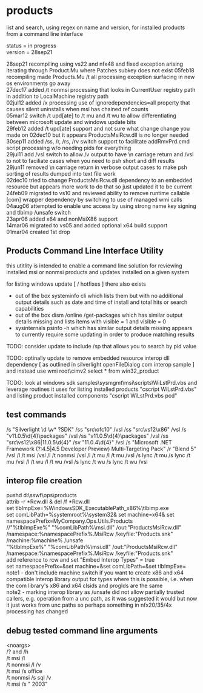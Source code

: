 # products
list and search, using regex on name and version, for installed products from a command line interface

status = in progress  
version = 28sep21

28sep21 recompiling using vs22 and nfx48 and fixed exception arising iterating through Product.Mu where Patches subkey does not exist
05feb18 recompiling made Products.Mu /t all processing exception surfacing in new os environments go away  
27dec17 added /t nonmsi processing that looks in CurrentUser registry path in addition to LocalMachine registry path  
02jul12 added /x processing use of ignoredependencies=all property that causes silent uninstalls when msi has chained ref counts  
05mar12 switch /t upd[ate] to /t mu and /t wu to allow differentiating between microsoft update and windows update bits  
29feb12 added /t upd[ate] support and not sure what change change you made on 02dec10 but it appears ProductsMsiRcw.dll is no longer needed  
30sep11 added /ss, /r, /rs, /rv switch support to facilitate addRmvPrd.cmd script processing w/o needing pids for everything  
29jul11 add /vsl switch to allow /v output to have \n carriage return and /vsl to not to faciliate cases when you need to psh short and diff results  
29jun11 removed \n carriage return in verbose output cases to make psh sorting of results dumped into text file work  
02dec10 tried to change ProductsMsiRcw.dll dependency to an embedded resource but appears more work to do that so just updated it to be current  
24feb09 migrated to vs10 and reviewed ability to remove runtime callable [com] wrapper dependency by switching to use of managed wmi calls  
04aug06 attempted to enable unc access by using strong name key signing and tlbimp /unsafe switch  
23apr06 added x64 and nonMsiX86 support  
14mar06 migrated to vs05 and added optional x64 build support  
01mar04 created 1st drop  
  
Products Command Line Interface Utility
------------------------------------------------------------------------------------------------------------

this utitlity is intended to enable a command line solution for reviewing installed msi or nonmsi products and updates installed on a given system

for listing windows update [ / hotfixes ] there also exists
- out of the box systeminfo cli which lists them but with no additional output details such as date and time of install and total hits or search capabilities
- out of the box dism /online /get-packages which has similar output details missing and lists items with visible = 1 and visible = 0 
- sysinternals psinfo -h which has similar output details missing appears to currently require some updating in order to produce matching results

TODO: consider update to include /sp that allows you to search by pid value 

TODO: optinally update to remove embedded resource interop dll dependency [ as outlined in silverlight openFileDialog com interop sample ]
and instead use wmi root\cimv2 select * from win32_product

TODO: look at windows sdk samples\sysmgmt\msi\scripts\WiLstPrd.vbs and leverage routines it uses for listing installed products 
"cscript WiLstPrd.vbs" and listing product installed components "cscript WiLstPrd.vbs <installed product guid> pcd"
  
test commands
------------------------------------------------------------------------------------------------------------
/s "Silverlight \\d \\w* ?SDK"
/ss "src\\ofc10" /vsl
/ss "src\\vs12\\x86" /vsl
/s "v11.0.5\d{4}\\packages" /vsl
/ss "v11.0.5\d{4}\\packages" /vsl
/ss "src\\vs12\\x86|11.0.5\d{4}"
/sv "11.0.4\d{4}" /vsl
/s "Microsoft .NET Framework (?:4.5|4.5 Developer Preview) Multi-Targeting Pack"
/r "Blend 5" /vsl
/l /t msi /vsl
/l /t nonmsi /vsl
/l /t mu
/l /t mu /vsl
/s lync /t mu
/s lync /t mu /vsl
/l /t wu
/l /t wu /vsl
/s lync /t wu
/s lync /t wu /vsl
  
interop file creation 
------------------------------------------------------------------------------------------------------------
pushd d:\sswf\ops\products  
attrib -r *Rcw.dll & del /f *Rcw.dll  
set tlbImpExe=%WindowsSDK_ExecutablePath_x86%\tlbimp.exe  
set comLibPath=%systemroot%\system32& set machine=x64& set namespacePrefix=MyCompany.Ops.Utils.Products  
//"%tlbImpExe%" "%comLibPath%\msi.dll" /out:"ProductsMsiRcw.dll" /namespace:%namespacePrefix%.MsiRcw /keyfile:"Products.snk" /machine:%machine% /unsafe  
"%tlbImpExe%" "%comLibPath%\msi.dll" /out:"ProductsMsiRcw.dll" /namespace:%namespacePrefix%.MsiRcw /keyfile:"Products.snk"  
add reference to rcw and set "Embed Interop Types" = true  
set namespacePrefix=&set machine=&set comLibPath=&set tlbImpExe=  
note1 - don't include machine switch if you want to create x86 and x64 compatible interop library output for types where this is possible, i.e. when the com library's x86 and x64 clsids and progIds are the same  
note2 - marking interop library as /unsafe did not allow partially trusted callers, e.g. operation from a unc path, as it was suggested it would but now it just works from unc paths so perhaps something in nfx20/35/4x processing has changed  
  
debug tested command line arguments  
------------------------------------------------------------------------------------------------------------
&lt;noargs&gt;  
/? and /h  
/t msi /l  
/t nonmsi /l /v  
/t msi /s office  
/t nonmsi /s sql /v  
/t msi /s " 2003"  
 
